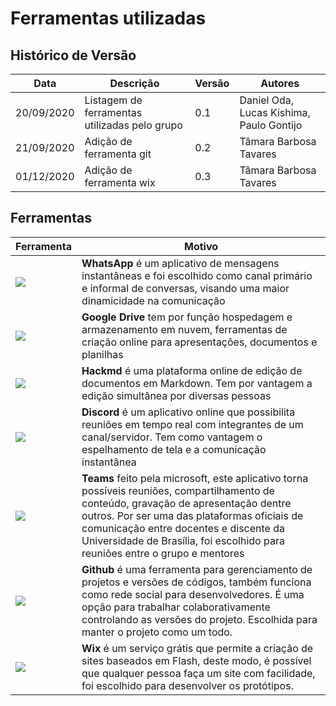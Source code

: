 # Ferramentas utilizadas

## Histórico de Versão 
| Data | Descrição | Versão | Autores |
| -------- | -------- | -------- | -------- |
| 20/09/2020 | Listagem de ferramentas utilizadas pelo grupo | 0.1 | Daniel Oda, Lucas Kishima, Paulo Gontijo |
| 21/09/2020 | Adição de ferramenta git | 0.2 | Tâmara Barbosa Tavares |
| 01/12/2020 | Adição de ferramenta wix | 0.3 | Tâmara Barbosa Tavares |


## Ferramentas
| Ferramenta | Motivo |
|------------|--------|
|![](https://i.imgur.com/eWRsXMc.png)| **WhatsApp** é um aplicativo de mensagens instantâneas e foi escolhido como canal primário e informal de conversas, visando uma maior dinamicidade na comunicação|
|![](https://i.imgur.com/VYQx6oG.jpg)| **Google Drive** tem por função hospedagem e armazenamento em nuvem, ferramentas de criação online para apresentações, documentos e planilhas|
|![](https://i.imgur.com/zJ3fqvD.png)| **Hackmd** é uma plataforma online de edição de documentos em Markdown. Tem por vantagem a edição simultânea por diversas pessoas|
|![](https://i.imgur.com/zHzB6l8.png)| **Discord** é um aplicativo online que possibilita reuniões em tempo real com integrantes de um canal/servidor. Tem como vantagem o espelhamento de tela e a comunicação instantânea|
|![](https://i.imgur.com/65LeZj5.png)| **Teams** feito pela microsoft, este aplicativo torna possíveis reuniões, compartilhamento de conteúdo, gravação de apresentação dentre outros. Por ser uma das plataformas oficiais de comunicação entre docentes e discente da Universidade de Brasília, foi escolhido para reuniões entre o grupo e mentores|
|![](https://i.imgur.com/8UypYF1.png)| **Github** é uma ferramenta para gerenciamento de projetos e versões de códigos, também funciona como rede social para desenvolvedores. É uma opção para trabalhar colaborativamente controlando as versões do projeto. Escolhida para manter o projeto como um todo. |
|![](https://i.imgur.com/1vPK5w8.png)| **Wix** é um serviço grátis que permite a criação de sites baseados em Flash, deste modo, é possível que qualquer pessoa faça um site com facilidade, foi escolhido para desenvolver os protótipos. |
